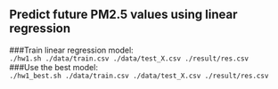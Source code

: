 ## Predict future PM2.5 values using linear regression
###Train linear regression model:  
`./hw1.sh ./data/train.csv ./data/test_X.csv ./result/res.csv`  
###Use the best model:  
`./hw1_best.sh ./data/train.csv ./data/test_X.csv ./result/res.csv`